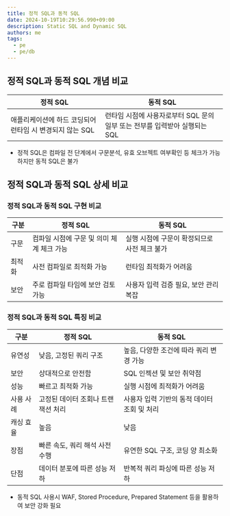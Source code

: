 ```yaml
---
title: 정적 SQL과 동적 SQL
date: 2024-10-19T10:29:56.990+09:00
description: Static SQL and Dynamic SQL
authors: me
tags:
  - pe
  - pe/db 
---
```


## 정적 SQL과 동적 SQL 개념 비교

| 정적 SQL | 동적 SQL |
|---|---|
| 애플리케이션에 하드 코딩되어 런타임 시 변경되지 않는 SQL | 런타임 시점에 사용자로부터 SQL 문의 일부 또는 전부를 입력받아 실행되는 SQL |

- 정적 SQL은 컴파일 전 단계에서 구문분석, 유효 오브젝트 여부확인 등 체크가 가능하지만 동적 SQL은 불가

## 정적 SQL과 동적 SQL 상세 비교

### 정적 SQL과 동적 SQL 구현 비교

| 구분 | 정적 SQL | 동적 SQL |
|---|---|---|
| 구문 | 컴파일 시점에 구문 및 의미 체계 체크 가능  | 실행 시점에 구문이 확정되므로 사전 체크 불가 |
| 최적화 | 사전 컴파일로 최적화 가능 | 런타임 최적화가 어려움 |
| 보안 | 주로 컴파일 타임에 보안 검토 가능 | 사용자 입력 검증 필요, 보안 관리 복잡 |

### 정적 SQL과 동적 SQL 특징 비교

| 구분 | 정적 SQL | 동적 SQL |
|---|---|---|
| 유연성 | 낮음, 고정된 쿼리 구조 | 높음, 다양한 조건에 따라 쿼리 변경 가능 |
| 보안 | 상대적으로 안전함 | SQL 인젝션 및 보안 취약점 |
| 성능 | 빠르고 최적화 가능 | 실행 시점에 최적화가 어려움 |
| 사용 사례 | 고정된 데이터 조회나 트랜잭션 처리 | 사용자 입력 기반의 동적 데이터 조회 및 처리 |
| 캐싱 효율 | 높음 | 낮음 |
| 장점 | 빠른 속도, 쿼리 해석 사전 수행 | 유연한 SQL 구조, 코딩 양 최소화 |
| 단점 | 데이터 분포에 따른 성능 저하 | 반복적 쿼리 파싱에 따른 성능 저하 |

- 동적 SQL 사용시 WAF, Stored Procedure, Prepared Statement 등을 활용하여 보안 강화 필요
